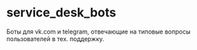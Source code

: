 # service_desk_bots
Боты для vk.com и telegram, отвечающие на типовые вопросы пользователей в тех. поддержку. 
